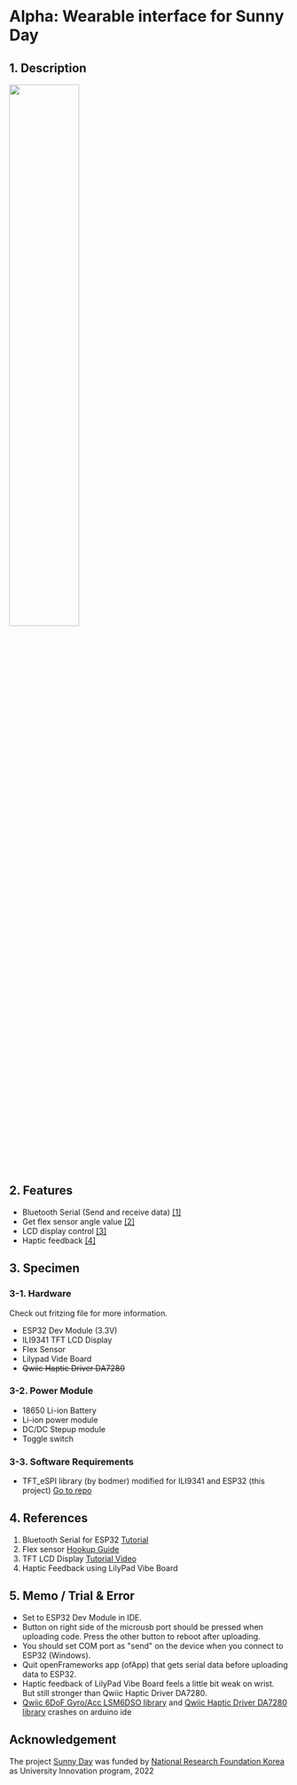 # Alpha: Wearable interface for Sunny Day
## 1. Description
<img src="https://portfolio-22.s3.ap-northeast-2.amazonaws.com/sunny-day/g9.jpg" width="50%" height="50%"></img>
## 2. Features
- Bluetooth Serial (Send and receive data) [[1]](#1)
- Get flex sensor angle value [[2]](#2)
- LCD display control [[3]](#3)
- Haptic feedback [[4]](#4)
## 3. Specimen
### 3-1. Hardware
Check out fritzing file for more information.
- ESP32 Dev Module (3.3V)
- ILI9341 TFT LCD Display
- Flex Sensor
- Lilypad Vide Board
- ~~Qwiic Haptic Driver DA7280~~
### 3-2. Power Module
- 18650 Li-ion Battery
- Li-ion power module
- DC/DC Stepup module
- Toggle switch
### 3-3. Software Requirements
- TFT_eSPI library (by bodmer) modified for ILI9341 and ESP32 (this project) [Go to repo](https://github.com/chanulee/TFT_eSPI)
## 4. References
1. Bluetooth Serial for ESP32 <a name="1" href="https://randomnerdtutorials.com/esp32-bluetooth-classic-arduino-ide/" target="_blank">Tutorial</a>
2. Flex sensor <a name="2" href="https://learn.sparkfun.com/tutorials/flex-sensor-hookup-guide?_ga=2.13438583.1502922294.1671452785-154993728.1671452785" target="_blank">Hookup Guide</a> 
3. TFT LCD Display <a name="3" href="https://www.youtube.com/watch?v=rq5yPJbX_uk" target="_blank">Tutorial Video</a>  
4. <a name="4">Haptic Feedback using LilyPad Vibe Board</a>
## 5. Memo / Trial & Error
- Set to ESP32 Dev Module in IDE.
- Button on right side of the microusb port should be pressed when uploading code. Press the other button to reboot after uploading.
- You should set COM port as "send" on the device when you connect to ESP32 (Windows).
- Quit openFrameworks app (ofApp) that gets serial data before uploading data to ESP32.
- Haptic feedback of LilyPad Vibe Board feels a little bit weak on wrist. But still stronger than Qwiic Haptic Driver DA7280.
- [Qwiic 6DoF Gyro/Acc LSM6DSO library](https://learn.sparkfun.com/tutorials/qwiic-6dof-lsm6dso-breakout-hookup-guide) and [Qwiic Haptic Driver DA7280 library](https://learn.sparkfun.com/tutorials/qwiic-haptic-driver-da7280-hookup-guide?_ga=2.22013947.1502922294.1671452785-154993728.1671452785) crashes on arduino ide
## Acknowledgement
The project [Sunny Day](https://ssk7808.github.io/sunnyday/) was funded by [National Research Foundation Korea](https://www.nrf.re.kr/eng/index) as University Innovation program, 2022
